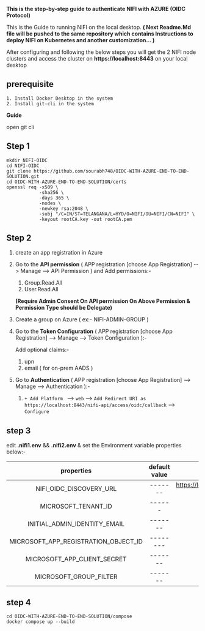 **This is the step-by-step guide to authenticate NIFI with AZURE (OIDC Protocol)**

  This is the Guide to running NIFI on the local desktop. **( Next Readme.Md file will be pushed to the same repository which contains Instructions to deploy NIFI on Kubernetes and another customization... )**

  After configuring and following the below steps you will get the 2 NIFI node clusters and access the cluster on **https://localhost:8443** on your local desktop

  
## prerequisite
    1. Install Docker Desktop in the system
    2. Install git-cli in the system

**Guide**

open git cli
## Step 1

```
mkdir NIFI-OIDC
cd NIFI-OIDC
git clone https://github.com/sourabh748/OIDC-WITH-AZURE-END-TO-END-SOLUTION.git
cd OIDC-WITH-AZURE-END-TO-END-SOLUTION/certs
openssl req -x509 \
            -sha256 \
            -days 365 \
            -nodes \
            -newkey rsa:2048 \
            -subj "/C=IN/ST=TELANGANA/L=HYD/O=NIFI/OU=NIFI/CN=NIFI" \
            -keyout rootCA.key -out rootCA.pem
```

## Step 2

1. create an app registration in Azure
2. Go to the **API permission** ( APP registration [choose App Registration] --> Manage --> API Permission ) and Add permissions:-
     1. Group.Read.All
     2. User.Read.All

    **(Require Admin Consent On API permission On Above Permission & Permission Type should be Delegate)**
3. Create a group on Azure ( ex:- NIFI-ADMIN-GROUP )
4. Go to the **Token Configuration** ( APP registration [choose App Registration] --> Manage --> Token Configuration ):-
   
     Add optional claims:-
     1. upn
     2. email ( for on-prem AADS )
5. Go to **Authentication** ( APP registration [choose App Registration] --> Manage --> Authentication ):-
     1. ```+ Add Platform ``` --> ```web``` --> ```Add Redirect URI as https://localhost:8443/nifi-api/access/oidc/callback``` --> ```Configure```

## step 3

edit **.nifi1.env** && **.nifi2.env** & set the Environment variable properties below:-

| properties | default value | pattern (or description) |
|:----------:|:-------------:|:-------:|
|NIFI_OIDC_DISCOVERY_URL | ------- | https://login.microsoftonline.com/${MICROSOFT_TENANT_ID}/v2.0/.well-know/openid-configuration |
|MICROSOFT_TENANT_ID | ------ | Tenant Id |
|INITIAL_ADMIN_IDENTITY_EMAIL| ------- | Add **upn** and **email** |
|MICROSOFT_APP_REGISTRATION_OBJECT_ID| -------- | your Application **spn Application Id** |
|MICROSOFT_APP_CLIENT_SECRET| ------- | Add your **spn secrets** |
|MICROSOFT_GROUP_FILTER| ------- | Add your group (ex:- NIFI-ADMIN) |

## step 4

```
cd OIDC-WITH-AZURE-END-TO-END-SOLUTION/compose
docker compose up --build
```
